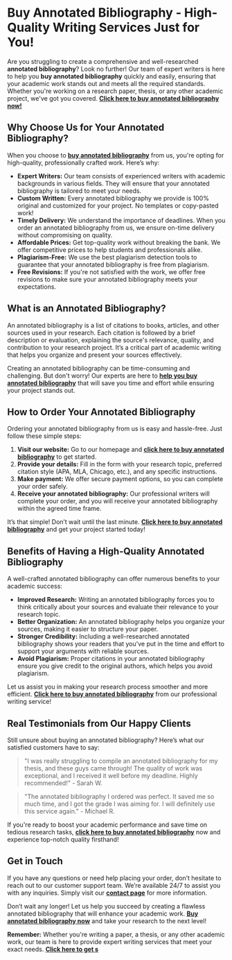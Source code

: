 # Buy Annotated Bibliography - High-Quality Writing Services Just for You!

Are you struggling to create a comprehensive and well-researched **annotated bibliography**? Look no further! Our team of expert writers is here to help you **buy annotated bibliography** quickly and easily, ensuring that your academic work stands out and meets all the required standards. Whether you're working on a research paper, thesis, or any other academic project, we've got you covered. [**Click here to buy annotated bibliography now!**](https://tinyurl.com/topessay?keyword=buy+annotated+bibliography)

## Why Choose Us for Your Annotated Bibliography?

When you choose to [**buy annotated bibliography**](https://tinyurl.com/topessay?keyword=buy+annotated+bibliography) from us, you're opting for high-quality, professionally crafted work. Here’s why:

- **Expert Writers:** Our team consists of experienced writers with academic backgrounds in various fields. They will ensure that your annotated bibliography is tailored to meet your needs.
- **Custom Written:** Every annotated bibliography we provide is 100% original and customized for your project. No templates or copy-pasted work!
- **Timely Delivery:** We understand the importance of deadlines. When you order an annotated bibliography from us, we ensure on-time delivery without compromising on quality.
- **Affordable Prices:** Get top-quality work without breaking the bank. We offer competitive prices to help students and professionals alike.
- **Plagiarism-Free:** We use the best plagiarism detection tools to guarantee that your annotated bibliography is free from plagiarism.
- **Free Revisions:** If you're not satisfied with the work, we offer free revisions to make sure your annotated bibliography meets your expectations.

## What is an Annotated Bibliography?

An annotated bibliography is a list of citations to books, articles, and other sources used in your research. Each citation is followed by a brief description or evaluation, explaining the source's relevance, quality, and contribution to your research project. It’s a critical part of academic writing that helps you organize and present your sources effectively.

Creating an annotated bibliography can be time-consuming and challenging. But don't worry! Our experts are here to [**help you buy annotated bibliography**](https://tinyurl.com/topessay?keyword=buy+annotated+bibliography) that will save you time and effort while ensuring your project stands out.

## How to Order Your Annotated Bibliography

Ordering your annotated bibliography from us is easy and hassle-free. Just follow these simple steps:

1. **Visit our website:** Go to our homepage and [**click here to buy annotated bibliography**](https://tinyurl.com/topessay?keyword=buy+annotated+bibliography) to get started.
2. **Provide your details:** Fill in the form with your research topic, preferred citation style (APA, MLA, Chicago, etc.), and any specific instructions.
3. **Make payment:** We offer secure payment options, so you can complete your order safely.
4. **Receive your annotated bibliography:** Our professional writers will complete your order, and you will receive your annotated bibliography within the agreed time frame.

It’s that simple! Don’t wait until the last minute. [**Click here to buy annotated bibliography**](https://tinyurl.com/topessay?keyword=buy+annotated+bibliography) and get your project started today!

## Benefits of Having a High-Quality Annotated Bibliography

A well-crafted annotated bibliography can offer numerous benefits to your academic success:

- **Improved Research:** Writing an annotated bibliography forces you to think critically about your sources and evaluate their relevance to your research topic.
- **Better Organization:** An annotated bibliography helps you organize your sources, making it easier to structure your paper.
- **Stronger Credibility:** Including a well-researched annotated bibliography shows your readers that you've put in the time and effort to support your arguments with reliable sources.
- **Avoid Plagiarism:** Proper citations in your annotated bibliography ensure you give credit to the original authors, which helps you avoid plagiarism.

Let us assist you in making your research process smoother and more efficient. [**Click here to buy annotated bibliography**](https://tinyurl.com/topessay?keyword=buy+annotated+bibliography) from our professional writing service!

## Real Testimonials from Our Happy Clients

Still unsure about buying an annotated bibliography? Here’s what our satisfied customers have to say:

> "I was really struggling to compile an annotated bibliography for my thesis, and these guys came through! The quality of work was exceptional, and I received it well before my deadline. Highly recommended!" - Sarah W.

> "The annotated bibliography I ordered was perfect. It saved me so much time, and I got the grade I was aiming for. I will definitely use this service again." - Michael R.

If you're ready to boost your academic performance and save time on tedious research tasks, [**click here to buy annotated bibliography**](https://tinyurl.com/topessay?keyword=buy+annotated+bibliography) now and experience top-notch quality firsthand!

## Get in Touch

If you have any questions or need help placing your order, don’t hesitate to reach out to our customer support team. We’re available 24/7 to assist you with any inquiries. Simply visit our [**contact page**](https://tinyurl.com/topessay?keyword=buy+annotated+bibliography) for more information.

Don’t wait any longer! Let us help you succeed by creating a flawless annotated bibliography that will enhance your academic work. [**Buy annotated bibliography now**](https://tinyurl.com/topessay?keyword=buy+annotated+bibliography) and take your research to the next level!

**Remember:** Whether you're writing a paper, a thesis, or any other academic work, our team is here to provide expert writing services that meet your exact needs. [**Click here to get s**](https://tinyurl.com/topessay?keyword=buy+annotated+bibliography)
